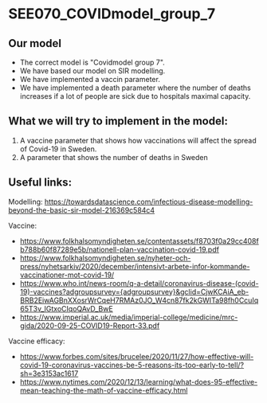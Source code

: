 # SEE070_COVIDmodel_group_7

## Our model
* The correct model is "Covidmodel group 7".
* We have based our model on SIR modelling.
* We have implemented a vaccin parameter. 
* We have implemented a death parameter where the number of deaths increases if a lot of people are sick due to hospitals maximal capacity. 


## What we will try to implement in the model:
1. A vaccine parameter that shows how vaccinations will affect the spread of Covid-19 in Sweden.
2. A parameter that shows the number of deaths in Sweden

## Useful links:
Modelling:
https://towardsdatascience.com/infectious-disease-modelling-beyond-the-basic-sir-model-216369c584c4

Vaccine:
* https://www.folkhalsomyndigheten.se/contentassets/f8703f0a29cc408fb788b60f87289e5b/nationell-plan-vaccination-covid-19.pdf
* https://www.folkhalsomyndigheten.se/nyheter-och-press/nyhetsarkiv/2020/december/intensivt-arbete-infor-kommande-vaccinationer-mot-covid-19/
* https://www.who.int/news-room/q-a-detail/coronavirus-disease-(covid-19)-vaccines?adgroupsurvey={adgroupsurvey}&gclid=CjwKCAiA_eb-BRB2EiwAGBnXXosrWrCqeH7RMAz0JO_W4cn87fk2kGWITa98fh0CcuIq65T3v_IGtxoCIqoQAvD_BwE
* https://www.imperial.ac.uk/media/imperial-college/medicine/mrc-gida/2020-09-25-COVID19-Report-33.pdf

Vaccine efficacy:
* https://www.forbes.com/sites/brucelee/2020/11/27/how-effective-will-covid-19-coronavirus-vaccines-be-5-reasons-its-too-early-to-tell/?sh=3e3153ac1617
* https://www.nytimes.com/2020/12/13/learning/what-does-95-effective-mean-teaching-the-math-of-vaccine-efficacy.html
